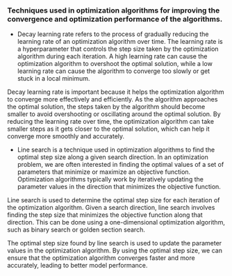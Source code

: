 ### Techniques used in optimization algorithms for improving the convergence and optimization performance of the algorithms.

* Decay learning rate refers to the process of gradually reducing the learning rate of an optimization algorithm over time. The learning rate is a hyperparameter that controls the step size taken by the optimization algorithm during each iteration. A high learning rate can cause the optimization algorithm to overshoot the optimal solution, while a low learning rate can cause the algorithm to converge too slowly or get stuck in a local minimum.

Decay learning rate is important because it helps the optimization algorithm to converge more effectively and efficiently. As the algorithm approaches the optimal solution, the steps taken by the algorithm should become smaller to avoid overshooting or oscillating around the optimal solution. By reducing the learning rate over time, the optimization algorithm can take smaller steps as it gets closer to the optimal solution, which can help it converge more smoothly and accurately.

* Line search is a technique used in optimization algorithms to find the optimal step size along a given search direction. In an optimization problem, we are often interested in finding the optimal values of a set of parameters that minimize or maximize an objective function. Optimization algorithms typically work by iteratively updating the parameter values in the direction that minimizes the objective function.

Line search is used to determine the optimal step size for each iteration of the optimization algorithm. Given a search direction, line search involves finding the step size that minimizes the objective function along that direction. This can be done using a one-dimensional optimization algorithm, such as binary search or golden section search.

The optimal step size found by line search is used to update the parameter values in the optimization algorithm. By using the optimal step size, we can ensure that the optimization algorithm converges faster and more accurately, leading to better model performance.
